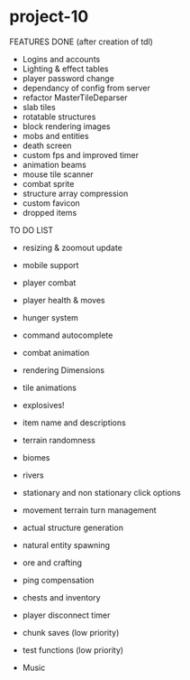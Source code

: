 # project-10

FEATURES DONE (after creation of tdl)
- Logins and accounts
- Lighting & effect tables
- player password change
- dependancy of config from server
- refactor MasterTileDeparser
- slab tiles
- rotatable structures
- block rendering images
- mobs and entities
- death screen
- custom fps and improved timer
- animation beams
- mouse tile scanner
- combat sprite
- structure array compression
- custom favicon
- dropped items


TO DO LIST

- resizing & zoomout update

- mobile support

- player combat

- player health & moves

- hunger system

- command autocomplete

- combat animation

- rendering Dimensions

- tile animations

- explosives!

- item name and descriptions

- terrain randomness

- biomes

- rivers

- stationary and non stationary click options

- movement terrain turn management

- actual structure generation

- natural entity spawning

- ore and crafting

- ping compensation

- chests and inventory

- player disconnect timer

- chunk saves (low priority)

- test functions (low priority)

 
- Music






